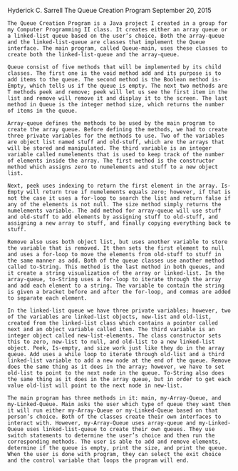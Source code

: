 Hyderick C. Sarrell
The Queue Creation Program
September 20, 2015


	The Queue Creation Program is a Java project I created in a group for my Computer Programming II class. It creates either an array queue or a linked-list queue based on the user’s choice. Both the array-queue and the linked-list-queue are classes that implement the Queue interface. The main program, called Queue-main, uses these classes to create both the linked-list-queue and the array-queue.
	
	Queue consist of five methods that will be implemented by its child classes. The first one is the void method add and its purpose is to add items to the queue. The second method is the Boolean method is-Empty, which tells us if the queue is empty. The next two methods are T methods peek and remove; peek will let us see the first item in the list and remove will remove it and display it to the screen. The last method in Queue is the integer method size, which returns the number of items in the queue.
	
	Array-queue defines the methods to be used by the main program to create the array queue. Before defining the methods, we had to create three private variables for the methods to use. Two of the variables are object list named stuff and old-stuff, which are the arrays that will be stored and manipulated. The third variable is an integer variable called numelements that is used to keep track of the number of elements inside the array. The first method is the constructor method which assigns zero to numelements and stuff to a new object list.
	
	Next, peek uses indexing to return the first element in the array. Is-Empty will return true if numelements equals zero; however, if that is not the case it uses a for-loop to search the list and return false if any of the elements is not null. The size method simply returns the numelements variable. The add method for array-queue will use stuff and old-stuff to add elements by assigning stuff to old-stuff, and assigning a new array to stuff, and finally copying everything back to stuff. 
	
	Remove also uses both object list, but uses another variable to store the variable that is removed. It then sets the first element to null and uses a for-loop to move the elements from old-stuff to stuff in the same manner as add. Both of the queue classes use another method called to-String. This method is the last method in both queues, and it create a string visualization of the array or linked-list. In the array-queue, to-String uses a for-loop to iterate through the array and add each element to a string. The variable to contain the string is given a bracket before and after the for-loop, and commas are added to separate each element.
	
	In the linked-list queue we have three private variables; however, two of the variables are linked-list objects, new-list and old-list, created from the linked-list class which contains a pointer called next and an object variable called item. The third variable is an integer object called new-list-elements. The class constructor sets this to zero, new-list to null, and old-list to a new linked-list object. Peek, Is-empty, and size work just like they do in the array queue. Add uses a while loop to iterate through old-list and a third linked-list variable to add a new node at the end of the queue. Remove does the same thing as it does in the array; however, we have to set old-list to point to the next node in the queue. To-String also does the same thing as it does in the array queue, but in order to get each value old-list will point to the next node in new-list.
	
	The main program has three methods in it: main, my-Array-Queue, and my-Linked-Queue. Main asks the user which type of queue they want then it will run either my-Array-Queue or my-Linked-Queue based on that person’s choice. Both of the classes create their own interfaces to interact with. However, my-Array-Queue uses array-queue and my-Linked-Queue uses linked-list-queue to create their own queues. They use switch statements to determine the user’s choice and then run the corresponding methods. The user is able to add and remove elements, determine if the queue is empty, print the size, and print the queue. When the user is done with program, they can select the exit choice and the control variable that loops the program will end.

